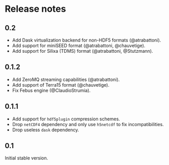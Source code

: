 # Release notes

## 0.2

- Add Dask virtualization backend for non-HDF5 formats (@atrabattoni).
- Add support for miniSEED format (@atrabattoni, @chauvetige). 
- Add support for Silixa (TDMS) format (@atrabattoni, @Stutzmann). 

## 0.1.2

- Add ZeroMQ streaming capabilities (@atrabattoni).
- Add support of Terra15 format (@chauvetige).
- Fix Febus engine (@ClaudioStrumia).

## 0.1.1

- Add support for `hdf5plugin` compression schemes.
- Drop `netCDF4` dependency and only use `h5netcdf` to fix incompatibilities.
- Drop useless `dask` dependency.

## 0.1

Initial stable version.
